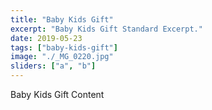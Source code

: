 ```yaml
---
title: "Baby Kids Gift"
excerpt: "Baby Kids Gift Standard Excerpt."
date: 2019-05-23
tags: ["baby-kids-gift"]
image: "./_MG_0220.jpg"
sliders: ["a", "b"]
---
```


Baby Kids Gift Content

